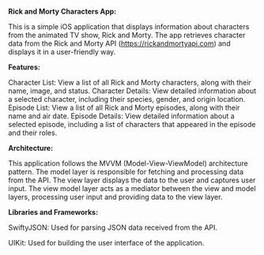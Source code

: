 **Rick and Morty Characters App:**

This is a simple iOS application that displays information about characters from the animated TV show, Rick and Morty. The app retrieves character data from the Rick and Morty API (https://rickandmortyapi.com) and displays it in a user-friendly way.

**Features:**

Character List: View a list of all Rick and Morty characters, along with their name, image, and status.
Character Details: View detailed information about a selected character, including their species, gender, and origin location.
Episode List: View a list of all Rick and Morty episodes, along with their name and air date.
Episode Details: View detailed information about a selected episode, including a list of characters that appeared in the episode and their roles.

**Architecture:**

This application follows the MVVM (Model-View-ViewModel) architecture pattern. The model layer is responsible for fetching and processing data from the API. The view layer displays the data to the user and captures user input. The view model layer acts as a mediator between the view and model layers, processing user input and providing data to the view layer.

**Libraries and Frameworks:**

SwiftyJSON: Used for parsing JSON data received from the API.

UIKit: Used for building the user interface of the application.




